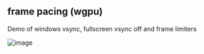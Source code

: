## frame pacing (wgpu)

Demo of windows vsync, fullscreen vsync off and frame limiters

![image](screenshot.png)
